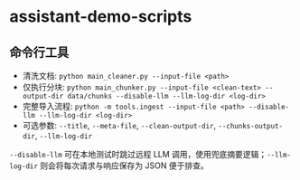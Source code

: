 # assistant-demo-scripts

## 命令行工具

- 清洗文档: `python main_cleaner.py --input-file <path>`
- 仅执行分块: `python main_chunker.py --input-file <clean-text> --output-dir data/chunks --disable-llm --llm-log-dir <log-dir>`
- 完整导入流程: `python -m tools.ingest --input-file <path> --disable-llm --llm-log-dir <log-dir>`
- 可选参数: `--title`, `--meta-file`, `--clean-output-dir`, `--chunks-output-dir`, `--llm-log-dir`

`--disable-llm` 可在本地测试时跳过远程 LLM 调用，使用兜底摘要逻辑；`--llm-log-dir` 则会将每次请求与响应保存为 JSON 便于排查。

